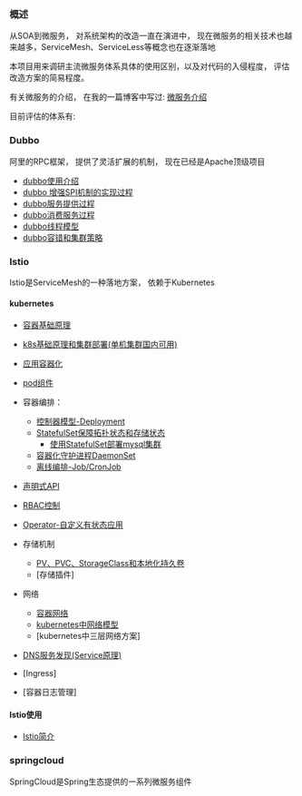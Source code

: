 ### 概述

从SOA到微服务， 对系统架构的改造一直在演进中， 现在微服务的相关技术也越来越多，ServiceMesh、ServiceLess等概念也在逐渐落地

本项目用来调研主流微服务体系具体的使用区别，以及对代码的入侵程度， 评估改造方案的简易程度。

有关微服务的介绍， 在我的一篇博客中写过: [微服务介绍](https://blog.haobin95.club/2018/02/04/%E6%9E%B6%E6%9E%84/%E5%BE%AE%E6%9C%8D%E5%8A%A1%E4%BB%8B%E7%BB%8D/)




目前评估的体系有:

### Dubbo

阿里的RPC框架， 提供了灵活扩展的机制， 现在已经是Apache顶级项目

- [dubbo使用介绍](https://github.com/haobinaa/microservice/blob/master/dubbo/README.md)
- [dubbo 增强SPI机制的实现过程](https://github.com/haobinaa/microservice/blob/master/dubbo/dubbo_spi.md)
- [dubbo服务提供过程](https://github.com/haobinaa/microservice/blob/master/dubbo/dubbo_provider.md)
- [dubbo消费服务过程](https://github.com/haobinaa/microservice/blob/master/dubbo/dubbo_consumer.md)
- [dubbo线程模型](https://github.com/haobinaa/microservice/blob/master/dubbo/dubbo_thread_model.md)
- [dubbo容错和集群策略](https://github.com/haobinaa/microservice/blob/master/dubbo/dubbo_cluster.md)



### Istio

Istio是ServiceMesh的一种落地方案， 依赖于Kubernetes

#### kubernetes
- [容器基础原理](https://github.com/haobinaa/microservice/blob/master/k8s/container.md)
- [k8s基础原理和集群部署(单机集群国内可用)](https://github.com/haobinaa/microservice/blob/master/k8s/k8s.md)
- [应用容器化](./k8s/app_to_container.md)
- [pod组件](./k8s/pod.md)

- 容器编排：
  - [控制器模型-Deployment](./k8s/controller_model.md)
  - [StatefulSet保障拓扑状态和存储状态](./k8s/StatefulSet.md)
    - [使用StatefulSet部署mysql集群](./k8s/msyql_cluster.md)
  - [容器化守护进程DaemonSet](./k8s/DaemonSet.md)
  - [离线编排-Job/CronJob](./k8s/job&cronjob.md)
- [声明式API](./k8s/API.md)
- [RBAC控制](./k8s/rbac.md)
- [Operator-自定义有状态应用](./k8s/operator.md)
- 存储机制
  - [PV、PVC、StorageClass和本地化持久卷](./k8s/pv_pvc_storageClass.md)
  - [存储插件]
- 网络
  - [容器网络](./k8s/container_network.md)
  - [kubernetes中网络模型](./k8s/kubernetes_network.md)
  - [kubernetes中三层网络方案]
- [DNS服务发现(Service原理)](./k8s/service&DNS.md)
- [Ingress]
- [容器日志管理]

#### Istio使用

- [Istio简介](./istio/istio_intruduce.md)

### springcloud

SpringCloud是Spring生态提供的一系列微服务组件

